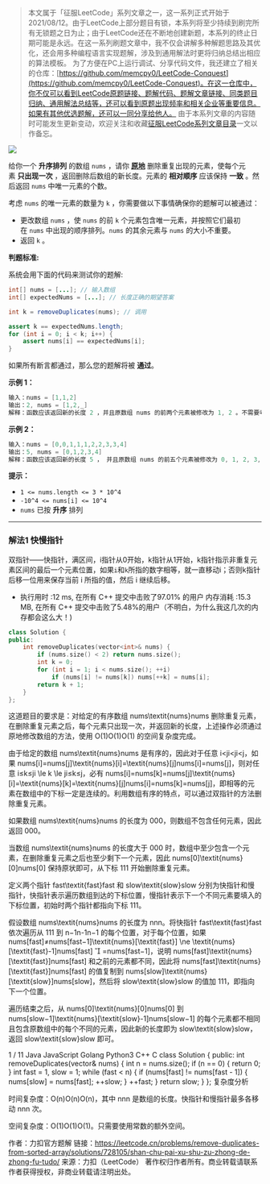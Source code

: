 > 本文属于「征服LeetCode」系列文章之一，这一系列正式开始于2021/08/12。由于LeetCode上部分题目有锁，本系列将至少持续到刷完所有无锁题之日为止；由于LeetCode还在不断地创建新题，本系列的终止日期可能是永远。在这一系列刷题文章中，我不仅会讲解多种解题思路及其优化，还会用多种编程语言实现题解，涉及到通用解法时更将归纳总结出相应的算法模板。
> <b></b>
> 为了方便在PC上运行调试、分享代码文件，我还建立了相关的仓库：[https://github.com/memcpy0/LeetCode-Conquest](https://github.com/memcpy0/LeetCode-Conquest)。在这一仓库中，你不仅可以看到LeetCode原题链接、题解代码、题解文章链接、同类题目归纳、通用解法总结等，还可以看到原题出现频率和相关企业等重要信息。如果有其他优选题解，还可以一同分享给他人。
> <b></b>
> 由于本系列文章的内容随时可能发生更新变动，欢迎关注和收藏[征服LeetCode系列文章目录](https://memcpy0.blog.csdn.net/article/details/119656559)一文以作备忘。

![](https://image-1307616428.cos.ap-beijing.myqcloud.com/Obsidian/202310091350500.png)

给你一个 **升序排列** 的数组 `nums` ，请你 **[原地](http://baike.baidu.com/item/%E5%8E%9F%E5%9C%B0%E7%AE%97%E6%B3%95)** 删除重复出现的元素，使每个元素 **只出现一次** ，返回删除后数组的新长度。元素的 **相对顺序** 应该保持 **一致** 。然后返回 `nums` 中唯一元素的个数。

考虑 `nums` 的唯一元素的数量为 `k` ，你需要做以下事情确保你的题解可以被通过：

- 更改数组 `nums` ，使 `nums` 的前 `k` 个元素包含唯一元素，并按照它们最初在 `nums` 中出现的顺序排列。`nums` 的其余元素与 `nums` 的大小不重要。
- 返回 `k` 。

**判题标准:**

系统会用下面的代码来测试你的题解:
```java
int[] nums = [...]; // 输入数组
int[] expectedNums = [...]; // 长度正确的期望答案

int k = removeDuplicates(nums); // 调用

assert k == expectedNums.length;
for (int i = 0; i < k; i++) {
    assert nums[i] == expectedNums[i];
}
```
如果所有断言都通过，那么您的题解将被 **通过**。

**示例 1：**
```java
输入：nums = [1,1,2]
输出：2, nums = [1,2,_]
解释：函数应该返回新的长度 2 ，并且原数组 nums 的前两个元素被修改为 1, 2 。不需要考虑数组中超出新长度后面的元素。
```
**示例 2：**
```java
输入：nums = [0,0,1,1,1,2,2,3,3,4]
输出：5, nums = [0,1,2,3,4]
解释：函数应该返回新的长度 5 ， 并且原数组 nums 的前五个元素被修改为 0, 1, 2, 3, 4 。不需要考虑数组中超出新长度后面的元素。
```
**提示：**
- `1 <= nums.length <= 3 * 10^4`
- `-10^4 <= nums[i] <= 10^4`
- `nums` 已按 **升序** 排列

---
### 解法1 快慢指针
双指针——快指针，满区间，i指针从0开始，k指针从1开始，k指针指示非重复元素区间的最后一个元素位置，如果`i`和`k`所指的数字相等，就一直移动i；否则k指针后移一位用来保存当前 i 所指的值，然后 i 继续后移。

- 执行用时 :12 ms, 在所有 C++ 提交中击败了97.01% 的用户
内存消耗 :15.3 MB, 在所有 C++ 提交中击败了5.48%的用户（不明白，为什么我这几次的内存都会这么大！)
```cpp
class Solution {
public:
    int removeDuplicates(vector<int>& nums) {
        if (nums.size() < 2) return nums.size();
        int k = 0;
        for (int i = 1; i < nums.size(); ++i) 
            if (nums[i] != nums[k]) nums[++k] = nums[i];
        return k + 1;
    }
};
```

这道题目的要求是：对给定的有序数组 nums\textit{nums}nums 删除重复元素，在删除重复元素之后，每个元素只出现一次，并返回新的长度，上述操作必须通过原地修改数组的方法，使用 O(1)O(1)O(1) 的空间复杂度完成。

由于给定的数组 nums\textit{nums}nums 是有序的，因此对于任意 i<ji<ji<j，如果 nums[i]=nums[j]\textit{nums}[i]=\textit{nums}[j]nums[i]=nums[j]，则对任意 i≤k≤ji \le k \le ji≤k≤j，必有 nums[i]=nums[k]=nums[j]\textit{nums}[i]=\textit{nums}[k]=\textit{nums}[j]nums[i]=nums[k]=nums[j]，即相等的元素在数组中的下标一定是连续的。利用数组有序的特点，可以通过双指针的方法删除重复元素。

如果数组 nums\textit{nums}nums 的长度为 000，则数组不包含任何元素，因此返回 000。

当数组 nums\textit{nums}nums 的长度大于 000 时，数组中至少包含一个元素，在删除重复元素之后也至少剩下一个元素，因此 nums[0]\textit{nums}[0]nums[0] 保持原状即可，从下标 111 开始删除重复元素。

定义两个指针 fast\textit{fast}fast 和 slow\textit{slow}slow 分别为快指针和慢指针，快指针表示遍历数组到达的下标位置，慢指针表示下一个不同元素要填入的下标位置，初始时两个指针都指向下标 111。

假设数组 nums\textit{nums}nums 的长度为 nnn。将快指针 fast\textit{fast}fast 依次遍历从 111 到 n−1n-1n−1 的每个位置，对于每个位置，如果 nums[fast]≠nums[fast−1]\textit{nums}[\textit{fast}] \ne \textit{nums}[\textit{fast}-1]nums[fast]

=nums[fast−1]，说明 nums[fast]\textit{nums}[\textit{fast}]nums[fast] 和之前的元素都不同，因此将 nums[fast]\textit{nums}[\textit{fast}]nums[fast] 的值复制到 nums[slow]\textit{nums}[\textit{slow}]nums[slow]，然后将 slow\textit{slow}slow 的值加 111，即指向下一个位置。

遍历结束之后，从 nums[0]\textit{nums}[0]nums[0] 到 nums[slow−1]\textit{nums}[\textit{slow}-1]nums[slow−1] 的每个元素都不相同且包含原数组中的每个不同的元素，因此新的长度即为 slow\textit{slow}slow，返回 slow\textit{slow}slow 即可。


1 / 11
Java
JavaScript
Golang
Python3
C++
C
class Solution {
public:
    int removeDuplicates(vector<int>& nums) {
        int n = nums.size();
        if (n == 0) {
            return 0;
        }
        int fast = 1, slow = 1;
        while (fast < n) {
            if (nums[fast] != nums[fast - 1]) {
                nums[slow] = nums[fast];
                ++slow;
            }
            ++fast;
        }
        return slow;
    }
};
复杂度分析

时间复杂度：O(n)O(n)O(n)，其中 nnn 是数组的长度。快指针和慢指针最多各移动 nnn 次。

空间复杂度：O(1)O(1)O(1)。只需要使用常数的额外空间。

作者：力扣官方题解
链接：https://leetcode.cn/problems/remove-duplicates-from-sorted-array/solutions/728105/shan-chu-pai-xu-shu-zu-zhong-de-zhong-fu-tudo/
来源：力扣（LeetCode）
著作权归作者所有。商业转载请联系作者获得授权，非商业转载请注明出处。
